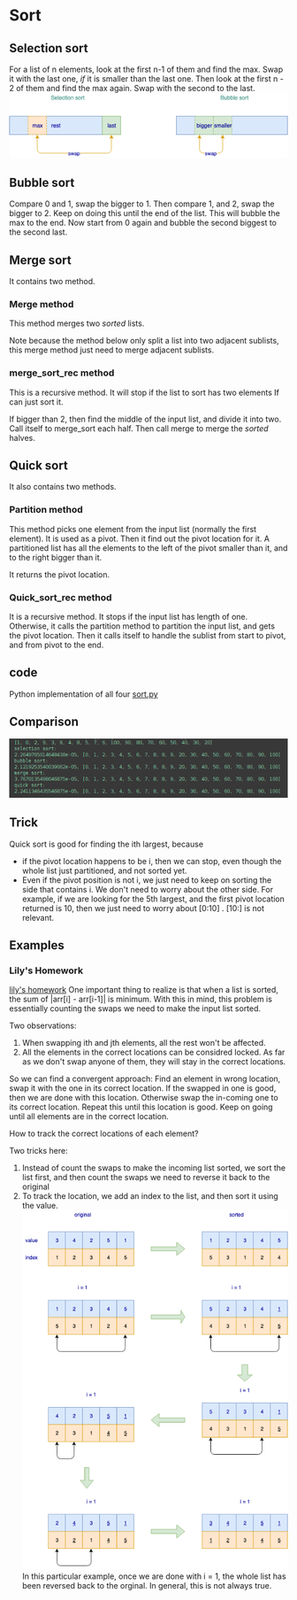 # Sort

## Selection sort
For a list of n elements, look at the first n-1 of them and find the 
max. Swap it with the last one, _if_ it is smaller than the last one.
Then look at the first n - 2 of them and find the max again. Swap with the 
second to the last.
![Sort](images/sort.png)
## Bubble sort
Compare 0 and 1, swap the bigger to 1. Then compare 1, and 2, swap the bigger
to 2. Keep on doing this until the end of the list. This will bubble 
the max to the end.
Now start from 0 again and bubble the second biggest to the second
last.

## Merge sort

It contains two method. 
### Merge method
This method merges two _sorted_ lists.

Note because the method below only split a list into two
adjacent sublists, this merge method just need to merge
adjacent sublists.

### merge_sort_rec method
This is a recursive method. It will stop if the list to sort has two elements
If can just sort it.

If bigger than 2, then find the middle of the input list, and 
divide it into two.
Call itself to merge_sort each half.
Then call merge to merge the _sorted_ halves.

## Quick sort
It also contains two methods.

### Partition method
This method picks one element from the input list (normally the first element).
It is used as a pivot. Then it find out the pivot location for it.
A partitioned list has all the elements to the left of the pivot 
smaller than it, and to the right bigger than it.

It returns the pivot location.

### Quick_sort_rec method
It is a recursive method. It stops if the input list has length of
one. 
Otherwise, it calls the partition method to partition the input
list, and gets the pivot location.
Then it calls itself to handle the sublist from start to pivot, and from
pivot to the end.

## code
Python implementation of all four
[sort.py](sort.py)

## Comparison
![result](images/sort_results.png)

## Trick
Quick sort is good for finding the ith largest, because
* if the pivot location happens to be i, then we can stop, even though
the whole list just partitioned, and not sorted yet.
* Even if the pivot position is not i, we just need to keep on
sorting the side that contains i. We don't need to worry about the 
other side. For example, if we are looking for the 5th largest, and
the first pivot location returned is 10, then we just need to worry about [0:10]
. [10:] is not relevant.

## Examples
### Lily's Homework
[lily's homework](https://www.hackerrank.com/challenges/lilys-homework/problem) One
important thing to realize is that when a list is sorted, the sum of 
|arr[i] - arr[i-1]| is minimum. 
With this in mind, this problem is essentially counting the swaps 
we need to make the input list sorted.

Two observations:
1. When swapping ith and jth elements, all the rest won't be affected. 
2. All the elements in the correct locations can be considred locked.
As far as we don't swap anyone of them, they will stay in the correct locations.

So we can find a convergent approach:
Find an element in wrong location, swap it with the one in its correct location. If the swapped in one is good, then we 
are done with this location. Otherwise swap the in-coming one to its
correct location. Repeat this until this location is good.
Keep on going until all elements are in the correct location.

How to track the correct locations of each element? 

Two tricks here:
1. Instead of count the swaps to make the incoming list sorted, we 
sort the list first, and then count the swaps we need to reverse it back
to the original
2. To track the location, we add an index to the list, and then sort it 
using the value.
![lilyhomework](images/lilyhomework.png)
In this particular example, once we are done with i = 1, the whole
list has been reversed back to the orginal. In general, this is not always
true.